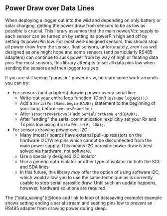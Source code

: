 [//]: # ( @page page_power_parasites Power Draw over Data Lines )
## Power Draw over Data Lines

When deploying a logger out into the wild and depending on only battery or solar charging, getting the power draw from sensors to be as low as possible is crucial.
This library assumes that the main power/Vcc supply to each sensor can be turned on by setting its powerPin high and off by setting its powerPin low.
For most well-designed sensors, this should stop all power draw from the sensor.
Real sensors, unfortunately, aren't as well designed as one might hope and some sensors (and particularly RS485 adapters) can continue to suck power from by way of high or floating data pins.
For most sensors, this library attempts to set all data pins low when sending the sensors and then logger to sleep.

If you are still seeing "parasitic" power draw, here are some work-arounds you can try:

- For sensors (and adapters) drawing power over a serial line:
    - Write-out your entire loop function.
(Don't just use `logData()`.)
    - Add a `SerialPortName.begin(BAUD);` statement to the beginning of your loop, before `sensorsPowerUp()`.
    - After `sensorsPowerDown()` add `SerialPortName.end(BAUD);`.
    - After "ending" the serial communication, explicitly set your Rx and Tx pins low using `digitalWrite(#, LOW);`.
- For sensors drawing power over I2C:
    - Many (most?) boards have external pull-up resistors on the hardware I2C/Wire pins which cannot be disconnected from the main power supply.
This means I2C parasitic power draw is best solved via hardware, not software.
    - Use a specially designed I2C isolator
    - Use a generic opto-isolator or other type of isolator on both the SCL and SDA lines
    - In this future, this library _may_ offer the option of using software I2C, which would allow you to use the same technique as is currently usable to stop serial parasitic draw.
Until such an update happens, however, hardware solutions are required.

The ["data_saving"](@todo add link to loop of datasaving example) example shows setting ending a serial stream and seeting pins low to prevent an RS485 adapter from drawing power during sleep.
